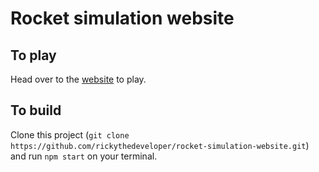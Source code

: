 # Rocket simulation website
## To play
Head over to the [website](https://rickythedeveloper.github.io/rocket-simulation-website/) to play.

## To build
Clone this project (`git clone https://github.com/rickythedeveloper/rocket-simulation-website.git`) and run `npm start` on your terminal.